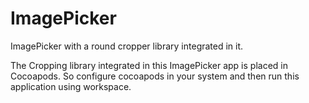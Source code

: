 # ImagePicker
ImagePicker with a round cropper library integrated in it.


The Cropping library integrated in this ImagePicker app is placed in Cocoapods. So configure cocoapods in your system and then run this application using workspace.

